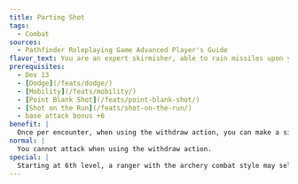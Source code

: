 ```yaml
---
title: Parting Shot
tags:
  - Combat
sources:
  - Pathfinder Roleplaying Game Advanced Player's Guide
flavor_text: You are an expert skirmisher, able to rain missiles upon your enemies whether advancing or retreating.
prerequisites:
  - Dex 13
  - [Dodge](/feats/dodge/)
  - [Mobility](/feats/mobility/)
  - [Point Blank Shot](/feats/point-blank-shot/)
  - [Shot on the Run](/feats/shot-on-the-run/)
  - base attack bonus +6
benefit: |
  Once per encounter, when using the withdraw action, you can make a single ranged attack at any point during your movement.
normal: |
  You cannot attack when using the withdraw action.
special: |
  Starting at 6th level, a ranger with the archery combat style may select [Parting Shot](/feats/parting-shot/) as a combat style feat.
---
```


